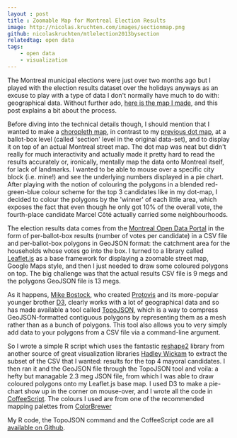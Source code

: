 ```yaml
---
layout : post
title : Zoomable Map for Montreal Election Results
image: http://nicolas.kruchten.com/images/sectionmap.png
github: nicolaskruchten/mtlelection2013bysection
relatedtag: open data
tags:
    - open data
    - visualization
---
```


The Montreal municipal elections were just over two months ago but I played with the election results dataset over the holidays anyways as an excuse to play with a type of data I don't normally have much to do with: geographical data. Without further ado, [here is the map I made][map], and this post explains a bit about the process.

<!-- more -->

Before diving into the technical details though, I should mention that I wanted to make a [choropleth map][cm], in contrast to my [previous dot map][dm], at a ballot-box level (called 'section' level in the original data-set), and to display it on top of an actual Montreal street map. The dot map was neat but didn't really for much interactivity and actually made it pretty hard to read the results accurately or, ironically, mentally map the data onto Montreal itself, for lack of landmarks. I wanted to be able to mouse over a specific city block (i.e. mine!) and see the underlying numbers displayed in a pie chart. After playing with the notion of colouring the polygons in a blended red-green-blue colour scheme for the top 3 candidates like in my dot-map, I decided to colour the polygons by the 'winner' of each little area, which exposes the fact that even though he only got 10% of the overall vote, the fourth-place candidate Marcel Côté actually carried some neighbourhoods.

The election results data comes from the [Montreal Open Data Portal][od] in the form of per-ballot-box results (number of votes per candidate) in a CSV file and per-ballot-box polygons in GeoJSON format: the catchment area for the households whose votes go into the box. I turned to a library called [Leaflet.js][lj] as a base framework for displaying a zoomable street map, Google Maps style, and then I just needed to draw some coloured polygons on top. The big challenge was that the actual results CSV file is 9 megs and the polygons GeoJSON file is 13 megs.

As it happens, [Mike Bostock][mb], who created [Protovis][pv] and its more-popular younger brother [D3][d3], clearly works with a lot of geographical data and so has made available a tool called [TopoJSON][tj], which is a way to compress GeoJSON-formatted contiguous polygons by representing them as a mesh rather than as a bunch of polygons. This tool also allows you to very simply add data to your polygons from a CSV file via a command-line argument.

So I wrote a simple R script which uses the fantastic [reshape2][rs] library from another source of great visualization libraries [Hadley Wickam][hw] to extract the subset of the CSV that I wanted: results for the top 4 mayoral candidates. I then ran it and the GeoJSON file through the TopoJSON tool and voila: a hefty but managable 2.3 meg JSON file, from which I was able to draw coloured polygons onto my Leaflet.js base map. I used D3 to make a pie-chart show up in the corner on mouse-over, and I wrote all the code in [CoffeeScript][cs]. The colours I used are from one of the recommended mapping palettes from [ColorBrewer][cb]

My R code, the TopoJSON command and the CoffeeScript code are all [available on Github][repo].

[map]: http://nicolas.kruchten.com/mtlelection2013bysection/
[cm]: http://en.wikipedia.org/wiki/Choropleth_map
[dm]: http://nicolas.kruchten.com/content/2013/12/dot-map-of-2013-montreal-election-results/
[lj]: http://leafletjs.com
[od]: http://donnees.ville.montreal.qc.ca/group/election-referendum
[mb]: http://bost.ocks.org/mike/
[pv]: http://mbostock.github.io/protovis/ex/
[d3]: http://d3js.org/
[tj]: https://github.com/mbostock/topojson/wiki
[rs]: http://had.co.nz/reshape/
[hw]: http://had.co.nz/
[cs]: http://coffeescript.org/
[cb]: http://colorbrewer2.org/
[repo]: https://github.com/nicolaskruchten/mtlelection2013bysection


